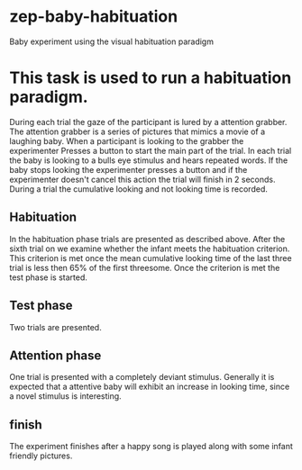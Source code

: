 # zep-baby-habituation
Baby experiment using the visual habituation paradigm

# This task is used to run a habituation paradigm.
During each trial the gaze of the participant is lured by a attention grabber.
The attention grabber is a series of pictures that mimics a movie of a
laughing baby. When a participant is looking to the grabber the experimenter
Presses a button to start the main part of the trial. In each trial the
baby is looking to a bulls eye stimulus and hears repeated words.
If the baby stops looking the experimenter presses a button and if the
experimenter doesn't cancel this action the trial will finish in 2 seconds.
During a trial the cumulative looking and not looking time is recorded.


## Habituation
In the habituation phase trials are presented as described above. After
the sixth trial on we examine whether the infant meets the habituation
criterion. This criterion is met once the mean cumulative looking time of the
last three trial is less then 65% of the first threesome. Once the criterion
is met the test phase is started.

## Test phase
Two trials are presented.

## Attention phase
One trial is presented with a completely deviant stimulus. Generally it is
expected that a attentive baby will exhibit an increase in looking time,
since a novel stimulus is interesting.

## finish
The experiment finishes after a happy song is played along with some infant
friendly pictures.
